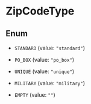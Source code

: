 

# ZipCodeType

## Enum


* `STANDARD` (value: `"standard"`)

* `PO_BOX` (value: `"po_box"`)

* `UNIQUE` (value: `"unique"`)

* `MILITARY` (value: `"military"`)

* `EMPTY` (value: `""`)



